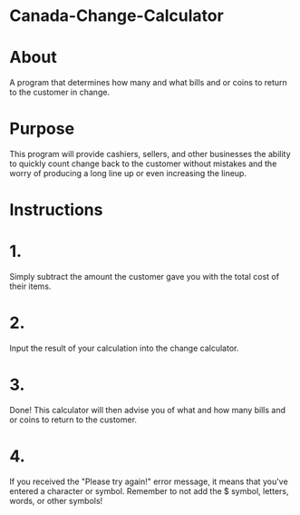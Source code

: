 # Canada-Change-Calculator
# About
A program that determines how many and what bills and or coins to return to the customer in change. 
# Purpose
This program will provide cashiers, sellers, and other businesses the ability to quickly count change back to the customer without mistakes and the worry of producing a long line up or even increasing the lineup. 
# Instructions 
# 1.
Simply subtract the amount the customer gave you with the total cost of their items.
# 2.
Input the result of your calculation into the change calculator.
# 3.
Done! This calculator will then advise you of what and how many bills and or coins to return to the customer.
# 4. 
If you received the "Please try again!" error message, it means that you've entered a character or symbol.
Remember to not add the $ symbol, letters, words, or other symbols!
